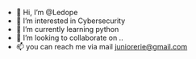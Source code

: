 - 👋 Hi, I’m @Ledope
- 👀 I’m interested in Cybersecurity
- 🌱 I’m currently learning python
- 💞️ I’m looking to collaborate on ..
- 📫 you can reach me via mail juniorerie@gmail.com

<!---
Ledope/Ledope is a ✨ special ✨ repository because its `README.md` (this file) appears on your GitHub profile.
You can click the Preview link to take a look at your changes.
--->

